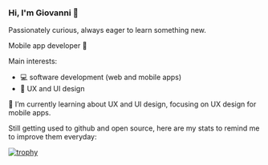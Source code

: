 ### Hi, I'm Giovanni 👋

Passionately curious, always eager to learn something new.

Mobile app developer 📱

Main interests:
- 💻 software development (web and mobile apps)
- 🎨 UX and UI design

🌱 I’m currently learning about UX and UI design, focusing on UX design for mobile apps.

Still getting used to github and open source, here are my stats to remind me to improve them everyday:

[![trophy](https://github-profile-trophy.vercel.app/?username=giovannilondero&theme=onedark)](https://github.com/ryo-ma/github-profile-trophy)

<!--
**giovannilondero/giovannilondero** is a ✨ _special_ ✨ repository because its `README.md` (this file) appears on your GitHub profile.

Here are some ideas to get you started:

- 🔭 I’m currently working on ...
- 🌱 I’m currently learning ...
- 👯 I’m looking to collaborate on ...
- 🤔 I’m looking for help with ...
- 💬 Ask me about ...
- 📫 How to reach me: ...
- 😄 Pronouns: ...
- ⚡ Fun fact: ...
-->
